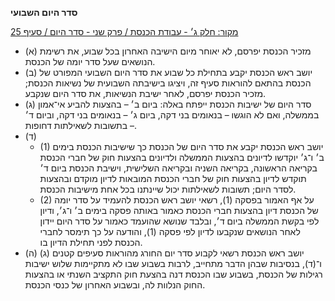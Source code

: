**סדר היום השבועי**

[מקור: חלק ג׳ - עבודת הכנסת / פרק שני - סדר היום / סעיף 25](https://he.wikisource.org/wiki/תקנון_הכנסת#סעיף_25)

 * (א) מזכיר הכנסת יפרסם, לא יאוחר מיום הישיבה האחרון בכל שבוע, את רשימת הנושאים שעל סדר יומה של הכנסת.
 * (ב) יושב ראש הכנסת יקבע בתחילת כל שבוע את סדר היום השבועי המפורט של הכנסת בהתאם להוראות סעיף זה, ויציגו בישיבתה השבועית של נשיאות הכנסת; מזכיר הכנסת יפרסם, לאחר ישיבת הנשיאות, את סדר היום שנקבע.
 * (ג) סדר היום של ישיבות הכנסת ייפתח באלה: ביום ב׳ – בהצעות להביע אי־אמון בממשלה, ואם לא הוגשו – בנאומים בני דקה, ביום ג׳ – בנאומים בני דקה, וביום ד׳ – בתשובות לשאילתות דחופות.
 * (ד) 
   * (1) יושב ראש הכנסת יקבע את סדר היום של הכנסת כך שישיבות הכנסת בימים ב׳ ו־ג׳ יוקדשו לדיונים בהצעות הממשלה ולדיונים בהצעות חוק של חברי הכנסת בקריאה הראשונה, בקריאה השניה ובקריאה השלישית, וישיבת הכנסת ביום ד׳ תוקדש לדיון בהצעות חוק של חברי הכנסת המובאות לדיון מוקדם ובהצעות לסדר היום; תשובות לשאילתות יכול שיינתנו בכל אחת מישיבות הכנסת.
   * (2) על אף האמור בפסקה (1), רשאי יושב ראש הכנסת להעמיד על סדר יומה של הכנסת דיון בהצעות חברי הכנסת כאמור באותה פסקה בימים ב׳ ו־ג׳, ודיון לפי בקשת הממשלה ביום ד׳, ובלבד שנושא שהועמד כאמור על סדר היום יידון לאחר הנושאים שנקבעו לדיון לפי פסקה (1), והודעה על כך תימסר לחברי הכנסת לפני תחילת הדיון בו.
 * (ה) יושב ראש הכנסת רשאי לקבוע סדר יום החורג מהוראות סעיפים קטנים (ג) ו־(ד), בנסיבות שבהן הדבר מתחייב, לרבות בשבוע שבו לא מתקיימות שלוש ישיבות רגילות של הכנסת, בשבוע שבו הכנסת דנה בהצעת חוק התקציב השנתי או בהצעות החוק הנלוות לה, ובשבוע האחרון של כנסי הכנסת.